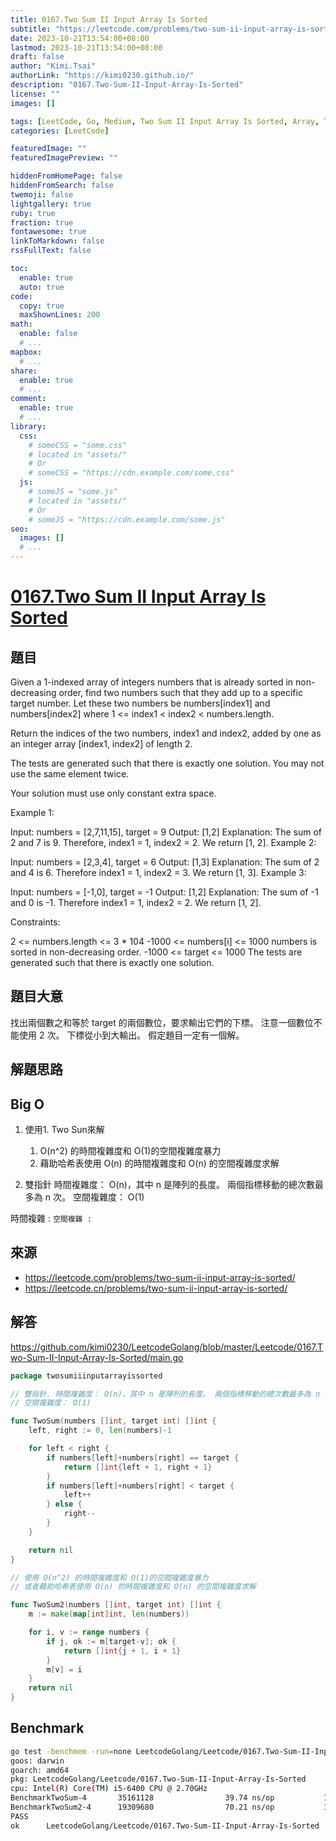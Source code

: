 ```yaml
---
title: 0167.Two Sum II Input Array Is Sorted
subtitle: "https://leetcode.com/problems/two-sum-ii-input-array-is-sorted/"
date: 2023-10-21T13:54:00+08:00
lastmod: 2023-10-21T13:54:00+08:00
draft: false
author: "Kimi.Tsai"
authorLink: "https://kimi0230.github.io/"
description: "0167.Two-Sum-II-Input-Array-Is-Sorted"
license: ""
images: []

tags: [LeetCode, Go, Medium, Two Sum II Input Array Is Sorted, Array, Two Pointers, Binary Search]
categories: [LeetCode]

featuredImage: ""
featuredImagePreview: ""

hiddenFromHomePage: false
hiddenFromSearch: false
twemoji: false
lightgallery: true
ruby: true
fraction: true
fontawesome: true
linkToMarkdown: false
rssFullText: false

toc:
  enable: true
  auto: true
code:
  copy: true
  maxShownLines: 200
math:
  enable: false
  # ...
mapbox:
  # ...
share:
  enable: true
  # ...
comment:
  enable: true
  # ...
library:
  css:
    # someCSS = "some.css"
    # located in "assets/"
    # Or
    # someCSS = "https://cdn.example.com/some.css"
  js:
    # someJS = "some.js"
    # located in "assets/"
    # Or
    # someJS = "https://cdn.example.com/some.js"
seo:
  images: []
  # ...
---
```

# [0167.Two Sum II Input Array Is Sorted](https://leetcode.com/problems/two-sum-ii-input-array-is-sorted/)

## 題目
Given a 1-indexed array of integers numbers that is already sorted in non-decreasing order, find two numbers such that they add up to a specific target number. Let these two numbers be numbers[index1] and numbers[index2] where 1 <= index1 < index2 < numbers.length.

Return the indices of the two numbers, index1 and index2, added by one as an integer array [index1, index2] of length 2.

The tests are generated such that there is exactly one solution. You may not use the same element twice.

Your solution must use only constant extra space.

 

Example 1:

Input: numbers = [2,7,11,15], target = 9
Output: [1,2]
Explanation: The sum of 2 and 7 is 9. Therefore, index1 = 1, index2 = 2. We return [1, 2].
Example 2:

Input: numbers = [2,3,4], target = 6
Output: [1,3]
Explanation: The sum of 2 and 4 is 6. Therefore index1 = 1, index2 = 3. We return [1, 3].
Example 3:

Input: numbers = [-1,0], target = -1
Output: [1,2]
Explanation: The sum of -1 and 0 is -1. Therefore index1 = 1, index2 = 2. We return [1, 2].
 

Constraints:

2 <= numbers.length <= 3 * 104
-1000 <= numbers[i] <= 1000
numbers is sorted in non-decreasing order.
-1000 <= target <= 1000
The tests are generated such that there is exactly one solution.

## 題目大意
找出兩個數之和等於 target 的兩個數位，要求輸出它們的下標。 注意一個數位不能使用 2 次。 下標從小到大輸出。 假定題目一定有一個解。

## 解題思路

## Big O
1. 使用1. Two Sun來解
   1. O(n^2) 的時間複雜度和 O(1)的空間複雜度暴力
   2. 藉助哈希表使用 O(n) 的時間複雜度和 O(n) 的空間複雜度求解

2. 雙指針
時間複雜度： O(n)，其中 n 是陣列的長度。 兩個指標移動的總次數最多為 n 次。
空間複雜度： O(1)

時間複雜 : ``
空間複雜 : ``

## 來源
* https://leetcode.com/problems/two-sum-ii-input-array-is-sorted/
* https://leetcode.cn/problems/two-sum-ii-input-array-is-sorted/

## 解答
https://github.com/kimi0230/LeetcodeGolang/blob/master/Leetcode/0167.Two-Sum-II-Input-Array-Is-Sorted/main.go

```go
package twosumiiinputarrayissorted

// 雙指針. 時間複雜度： O(n)，其中 n 是陣列的長度。 兩個指標移動的總次數最多為 n 次。
// 空間複雜度： O(1)

func TwoSum(numbers []int, target int) []int {
	left, right := 0, len(numbers)-1

	for left < right {
		if numbers[left]+numbers[right] == target {
			return []int{left + 1, right + 1}
		}
		if numbers[left]+numbers[right] < target {
			left++
		} else {
			right--
		}
	}

	return nil
}

// 使用 O(n^2) 的時間複雜度和 O(1)的空間複雜度暴力
// 或者藉助哈希表使用 O(n) 的時間複雜度和 O(n) 的空間複雜度求解

func TwoSum2(numbers []int, target int) []int {
	m := make(map[int]int, len(numbers))

	for i, v := range numbers {
		if j, ok := m[target-v]; ok {
			return []int{j + 1, i + 1}
		}
		m[v] = i
	}
	return nil
}


```

##  Benchmark

```sh
go test -benchmem -run=none LeetcodeGolang/Leetcode/0167.Two-Sum-II-Input-Array-Is-Sorted -bench=.
goos: darwin
goarch: amd64
pkg: LeetcodeGolang/Leetcode/0167.Two-Sum-II-Input-Array-Is-Sorted
cpu: Intel(R) Core(TM) i5-6400 CPU @ 2.70GHz
BenchmarkTwoSum-4       35161128                39.74 ns/op           16 B/op          1 allocs/op
BenchmarkTwoSum2-4      19309680                70.21 ns/op           16 B/op          1 allocs/op
PASS
ok      LeetcodeGolang/Leetcode/0167.Two-Sum-II-Input-Array-Is-Sorted   2.866s
```
